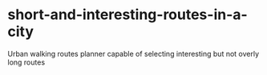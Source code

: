 # short-and-interesting-routes-in-a-city
Urban walking routes planner capable of selecting interesting but not overly long routes
